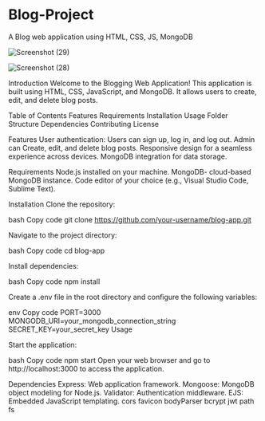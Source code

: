 # Blog-Project
 A Blog web application using HTML, CSS, JS, MongoDB

 
![Screenshot (29)](https://github.com/abhijithca78/Blog-Project/assets/83497961/84f6c910-5fcf-46d6-b340-f91955f47166)


![Screenshot (28)](https://github.com/abhijithca78/Blog-Project/assets/83497961/15b1afd6-18c0-4ac6-a690-e15e6f0faabd)


Introduction
Welcome to the Blogging Web Application! This application is built using HTML, CSS, JavaScript, and MongoDB. It allows users to create, edit, and delete blog posts.

Table of Contents
Features
Requirements
Installation
Usage
Folder Structure
Dependencies
Contributing
License

Features
User authentication: Users can sign up, log in, and log out.
Admin can Create, edit, and delete blog posts.
Responsive design for a seamless experience across devices.
MongoDB integration for data storage.

Requirements
Node.js installed on your machine.
MongoDB- cloud-based MongoDB instance.
Code editor of your choice (e.g., Visual Studio Code, Sublime Text).

Installation
Clone the repository:

bash
Copy code
git clone https://github.com/your-username/blog-app.git


Navigate to the project directory:

bash
Copy code
cd blog-app


Install dependencies:

bash
Copy code
npm install


Create a .env file in the root directory and configure the following variables:

env
Copy code
PORT=3000
MONGODB_URI=your_mongodb_connection_string
SECRET_KEY=your_secret_key
Usage


Start the application:

bash
Copy code
npm start
Open your web browser and go to http://localhost:3000 to access the application.


Dependencies
Express: Web application framework.
Mongoose: MongoDB object modeling for Node.js.
Validator: Authentication middleware.
EJS: Embedded JavaScript templating.
cors
favicon
bodyParser
bcrypt
jwt
path
fs
